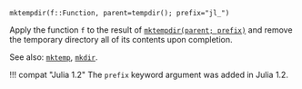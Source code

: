 ```
mktempdir(f::Function, parent=tempdir(); prefix="jl_")
```

Apply the function `f` to the result of [`mktempdir(parent; prefix)`](@ref) and remove the temporary directory all of its contents upon completion.

See also: [`mktemp`](@ref), [`mkdir`](@ref).

!!! compat "Julia 1.2"
    The `prefix` keyword argument was added in Julia 1.2.

